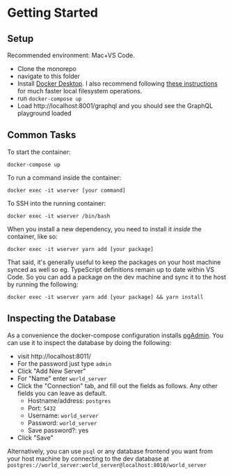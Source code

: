 # Getting Started

## Setup

Recommended environment: Mac+VS Code.

- Clone the monorepo
- navigate to this folder
- Install [Docker Desktop](https://www.docker.com/products/docker-desktop/). I also recommend following [these instructions](https://www.docker.com/blog/speed-boost-achievement-unlocked-on-docker-desktop-4-6-for-mac/) for much faster local filesystem operations.
- run `docker-compose up`
- Load http://localhost:8001/graphql and you should see the GraphQL playground loaded

## Common Tasks

To start the container:

```
docker-compose up
```

To run a command inside the container:

```
docker exec -it wserver [your command]
```

To SSH into the running container:

```
docker exec -it wserver /bin/bash
```

When you install a new dependency, you need to install it _inside_ the container, like so:

```
docker exec -it wserver yarn add [your package]
```

That said, it's generally useful to keep the packages on your host machine synced as well so eg. TypeScript definitions remain up to date within VS Code. So you can add a package on the dev machine and sync it to the host by running the following:

```
docker exec -it wserver yarn add [your package] && yarn install
```

## Inspecting the Database

As a convenience the docker-compose configuration installs [pgAdmin](https://www.pgadmin.org/). You can use it to inspect the database by doing the following:

- visit http://localhost:8011/
- For the password just type `admin`
- Click "Add New Server"
- For "Name" enter `world_server`
- Click the "Connection" tab, and fill out the fields as follows. Any other fields you can leave as default.
  - Hostname/address: `postgres`
  - Port: `5432`
  - Username: `world_server`
  - Password: `world_server`
  - Save password?: yes
- Click "Save"

Alternatively, you can use `psql` or any database frontend you want from your host machine by connecting to the dev database at `postgres://world_server:world_server@localhost:8010/world_server`
